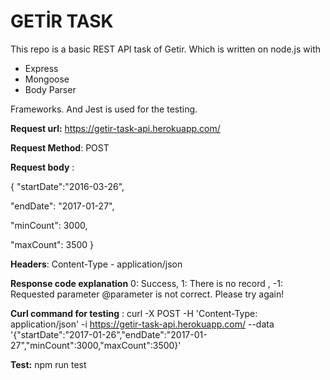 # GETİR TASK

This repo is a basic REST API task of Getir. Which is written on node.js with
 
 - Express 
 - Mongoose
 - Body Parser
 
Frameworks. And Jest is used for the testing.

**Request url:** https://getir-task-api.herokuapp.com/

**Request Method**: POST

**Request body** : 

{
"startDate":"2016-03-26",

"endDate": "2017-01-27",

"minCount": 3000,

"maxCount": 3500
}

**Headers**: Content-Type - application/json

**Response code explanation**  0: Success,
                            1: There is no record ,
                           -1: Requested parameter @parameter is not correct. Please try again! 


**Curl command for testing** : 
curl -X POST -H 'Content-Type: application/json' -i https://getir-task-api.herokuapp.com/ --data '{"startDate":"2017-01-26","endDate":"2017-01-27","minCount":3000,"maxCount":3500}'

**Test:** npm run test 
